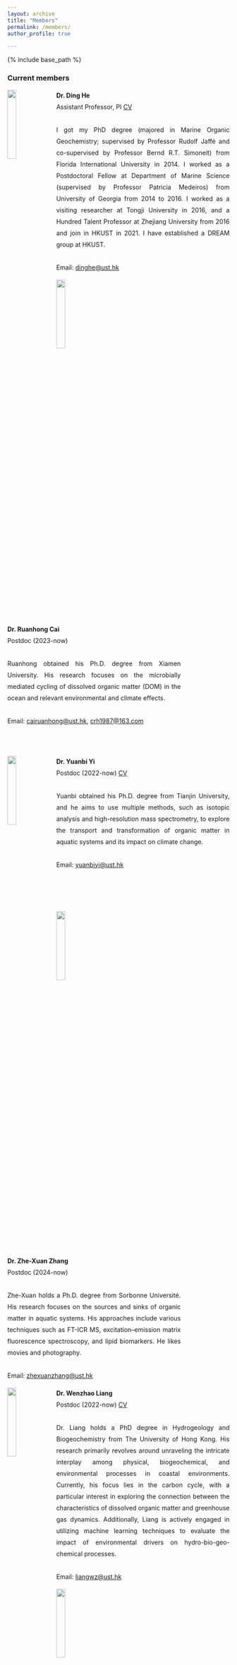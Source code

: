 ```yaml
---
layout: archive
title: "Members"
permalink: /members/
author_profile: true

---
```


{% include base_path %}

<style>
.block img{
    float: left;
    margin-right: 2%;
    width: 20%;
}
.block p{
    width: 78%;
    line-height: 26px;
    overflow: hidden;
    text-align: justify;
    text-align-last: auto;
    direction: ltr;
}
</style>

### Current members
<div class="block">
    <img src="/images/heding.jpg"/>
    <p>
        <b>Dr. Ding He</b><br/>
        Assistant Professor, PI <a href="https://hkustDingHe.github.io/files/HeDingCV.pdf">CV</a>
        <br/><br/>
        I got my PhD degree (majored in Marine Organic Geochemistry; supervised by Professor Rudolf Jaffé and co-supervised by Professor Bernd R.T. Simoneit) from Florida International University in 2014. I worked as a Postdoctoral Fellow at Department of Marine Science (supervised by Professor Patricia Medeiros) from University of Georgia from 2014 to 2016. I worked as a visiting researcher at Tongji University in 2016, and a Hundred Talent Professor at Zhejiang University from 2016 and join in HKUST in 2021. I have established a DREAM group at HKUST.
        <br/><br/>
        Email: <a href="mailto://dinghe@ust.hk">dinghe@ust.hk</a>
    </p>
</div>

<div class="block">
    <img src="/images/cairuanhong.jpg"/>
    <p>
        <b>Dr. Ruanhong Cai</b><br/>
        Postdoc (2023-now)
        <br/><br/>
        Ruanhong obtained his Ph.D. degree from Xiamen University. His research focuses on the microbially mediated cycling of dissolved organic matter (DOM) in the ocean and relevant environmental and climate effects.
        <br/><br/>
        Email: <a href="mailto://cairuanhong@ust.hk">cairuanhong@ust.hk</a>, <a href="mailto://crh1987@163.com">crh1987@163.com</a>
        <br/><br/><br/>
    </p>
</div>

<div class="block">
    <img src="/images/yiyuanbi.jpg"/>
    <p>
        <b>Dr. Yuanbi Yi</b><br/>
        Postdoc (2022-now) <a href="https://hkustDingHe.github.io/files/YuanbiCV.pdf">CV</a>
        <br/><br/>
        Yuanbi obtained his Ph.D. degree from Tianjin University, and he aims to use multiple methods, such as isotopic analysis and high-resolution mass spectrometry, to explore the transport and transformation of organic matter in aquatic systems and its impact on climate change.
        <br/><br/>
        Email: <a href="mailto://yuanbiyi@ust.hk">yuanbiyi@ust.hk</a>
        <br/><br/><br/><br/>
    </p>
</div>

<div class="block">
    <img src="/images/zhengzexuan.jpg"/>
    <p>
        <b>Dr. Zhe-Xuan Zhang</b><br/>
        Postdoc (2024-now)
        <br/><br/>
        Zhe-Xuan holds a Ph.D. degree from Sorbonne Université. His research focuses on the sources and sinks of organic matter in aquatic systems. His approaches include various techniques such as FT-ICR MS, excitation–emission matrix fluorescence spectroscopy, and lipid biomarkers. He likes movies and photography.
        <br/><br/>
        Email: <a href="mailto://zhexuanzhang@ust.hk">zhexuanzhang@ust.hk</a>
        <br/>
    </p>
</div>

<div class="block">
    <img src="/images/liangwenzhao.jpg"/>
    <p>
        <b>Dr. Wenzhao Liang</b><br/>
        Postdoc (2022-now) <a href="https://hkustDingHe.github.io/files/WenzhaoLiangCV.pdf">CV</a>
        <br/><br/>
        Dr. Liang holds a PhD degree in Hydrogeology and Biogeochemistry from The University of Hong Kong. His research primarily revolves around unraveling the intricate interplay among physical, biogeochemical, and environmental processes in coastal environments. Currently, his focus lies in the carbon cycle, with a particular interest in exploring the connection between the characteristics of dissolved organic matter and greenhouse gas dynamics. Additionally, Liang is actively engaged in utilizing machine learning techniques to evaluate the impact of environmental drivers on hydro-bio-geo-chemical processes.
        <br/><br/>
        Email: <a href="mailto://liangwz@ust.hk">liangwz@ust.hk</a>
    </p>
</div>

<div class="block">
    <img src="/images/chenzhaoliang.jpg"/>
    <p>
        <b>Dr. Zhaoliang Chen</b><br/>
        Postdoc (2022-now)
        <br/><br/>
        Zhaoliang got his Ph.D. in Biology from the Chinese University of Hong Kong in 2022. His current research mainly focuses on understanding carbon cycling in coastal wetlands and estuaries by using FT-ICR MS and 3D-EEMs fluorescence spectrometer. He is also interested in investigating the biogeochemical impact of microplastics on coastal carbon cycling.
        <br/><br/>
        Email: <a href="mailto://chenzl@ust.hk">chenzl@ust.hk</a>
    </p>
</div>

<div class="block">
    <img src="/images/liuyanjun.jpg"/>
    <p>
        <b>Dr. Yanjun Liu</b><br/>
        Postdoc (2024-now)
        <br/><br/>
        Yanjun obtained his Ph.D. degree in Environmental Science and Engineering from University of Science and Technology of China in 2024. His research mainly focuses on unraveling the ecological effect and environmental risk of plastic products and their derivatives (e.g., microplastics, nanoplastics, and plastic additives) in aquatic environments. Additionally, he is currently engaged in investigating the biogeochemical impact of exogenous carbon material (e.g., microplastics, biochar, and biomass) on organic carbon cycling in coastal environments by using FT-ICR MS and 3D-EEMs fluorescence spectrometer. He likes badminton and running.
        <br/><br/>
        Email: <a href="mailto://lyjyyy@mail.ustc.edu.cn">lyjyyy@mail.ustc.edu.cn</a>
    </p>
</div>

<div class="block">
    <img src="/images/liutongcun.jpg"/>
    <p>
        <b>Prof. Tongcun Liu</b><br/>
        Visiting Scholar <a href="https://liutongcun.github.io/">Homepage</a>
        <br/>
        School of Mathematics and Computer Science, Zhejiang A&F University
        <br/><br/>
        Prof. Liu is interested in cutting-edge algorithms for big data and artificial intelligence. His researches focus on recommender system and user behavior modeling, spatiotemporal big data analysis and modeling, bioinformatics, ocean big data, natural language processing, and computer vision.
        <br/><br/>
        Email: <a href="mailto://tongcun.liu@gmail.com">tongcun.liu@gmail.com</a>, <a href="mailto://liutongcun@e-byte.com">liutongcun@e-byte.com</a>
    </p>
</div>

<div class="block">
    <img src="/images/LPH.jpg"/>
    <p>
        <b>Prof. Penghui Li</b><br/>
        Visiting Scholar <a href="https://marine.sysu.edu.cn/teacher/7873?_=cfcd2084">Homepage</a>
        <br/>
        School of Marine Sciences, Sun Yat-Sen University
        <br/><br/>
        Prof. Li is interested in the characterization of dissolved organic matter in the natural environment, the biogeochemical cycle of dissolved organic matter, and the relationship between dissolved organic matter and environmental factors.
        <br/><br/>
        Email: <a href="mailto://liph8@mail.sysu.edu.cn">liph8@mail.sysu.edu.cn</a>
        <br/><br/>
    </p>
</div>

<div class="block">
    <img src="/images/yangfang.jpg"/>
    <p>
        <b>Associate Prof. Fang Yang</b><br/>
        Visiting Scholar <a href="https://www.researchgate.net/profile/Fang-Yang-76">Homepage</a>
        <br/>
        College of Natural Resources and Environment, Northwest A&F University (NWAFU)
        <br/><br/>
        Associate Prof. Yang is interested in understanding the environmental pollution chemistry and remediation, and mechanisms and effects of organic matters on environmental behaviors of trace organic pollutants.
        <br/><br/>
        Email: <a href="mailto://yangfang@ust.hk">yangfang@ust.hk</a>
        <br/>
    </p>
</div>

<div class="block">
    <img src="/images/yanzhenwei.jpg"/>
    <p>
        <b>Zhenwei Yan</b><br/>
        PhD student (2022-now)
        <br/><br/>
        Zhenwei obtained his Bachelor's and Master's degrees from the Ocean University of China. His research is centered around the use of stable nitrogen isotopes and high-resolution mass spectrometry to investigate the fate of dissolved organic nitrogen in marine environments. The objective of his study is to gain a deeper understanding of the role of dissolved organic nitrogen in marine nitrogen and carbon cycles, as well as its implications for global change.
        <br/><br/>
        Email: <a href="mailto://zyanbf@connect.ust.hk">zyanbf@connect.ust.hk</a>
    </p>
</div>

<div class="block">
    <img src="/images/zhaochen.jpg"/>
    <p>
        <b>Chen Zhao (HKPFS)</b><br/>
        PhD student (2022-now) <a href="https://hkustDingHe.github.io/files/ChenZhaoCV.pdf">CV</a>
        <br/><br/>
        Chen is interested in the following two aspects: 1) Elucidating the carbon cycling in estuarine systems and its impacts on climate change; 2) Developing new data science toolbox addressing molecular geochemistry.
        <br/><br/>
        Email: <a href="mailto://czhaobk@connect.ust.hk">czhaobk@connect.ust.hk</a>
    </p>
</div>

<div class="block">
    <img src="/images/panyu.jpg"/>
    <p>
        <b>Yu Pang</b><br/>
        PhD student (2023-now)
        <br/><br/>
        Yu obtained her Master’s degrees from Zhejiang University. Her interests include DOM dynamics from rivers to oceans.
        <br/><br/>
        Email: <a href="mailto://ypangag@connect.ust.hk">ypangag@connect.ust.hk</a>
        <br/><br/><br/><br/><br/>
    </p>
</div>

<div class="block">
    <img src="/images/mahuiying.jpg"/>
    <p>
        <b>Huiying Ma</b><br/>
        PhD student (2022-now, Co-supervised with Prof. Si-Liang Li from Tianjin University)
        <br/><br/>
        Huiying is studying at the School of Earth System Science, Tianjin University. Her interest focused on the phototransformations of environmentally pertinent organic compounds, with a specific emphasis on dissolved organic sulfur (DOS) in estuarine coastal zones. Through photodegradation experiments, she tries to reveal the biogeochemical fate of DOS from different sources in estuarine coastal zones, and attempts to provide direct evidence for the photochemical degradation efficiency, products and mechanisms of DOS at the molecular scale.
        <br/><br/>
        Email: <a href="mailto://huiying_ma@tju.edu.cn">huiying_ma@tju.edu.cn</a>
    </p>
</div>

<div class="block">
    <img src="/images/mandy.jpg"/>
    <p>
        <b>Mandy, Hoi Yan Kwok</b><br/>
        MPhil Student (2024-now)
        <br/><br/>
        Mandy holds a bachelor's degree in Ocean Science and Technology from the Hong Kong University of Science and Technology and is currently pursuing an MPhil program in Marine Environmental Science. She is particularly interested in marine toxicology and the interactions between human activities and dissolved organic matter.
        <br/><br/>
        Email: <a href="mailto://hykwokal@connect.ust.hk">hykwokal@connect.ust.hk</a>
        <br/><br/>
    </p>
</div>

<div class="block">
    <img src="/images/xuerunze.jpg"/>
    <p>
        <b>Runze Xue</b><br/>
        RA (2023-now)
        <br/><br/>
        Run-Ze is a research assistant in Prof. HE's lab, a Master of Huazhong University of Science and Technology (2022-now) in reading, and his research interest focuses on Deep-sea mining simulation, and heavy metals.
        <br/><br/>
        Email: <a href="mailto://walkerxue@ust.hk">walkerxue@ust.hk</a>
        <br/><br/><br/><br/>
    </p>
</div>

<div class="block">
    <img src="/images/yaopiao.jpg"/>
    <p>
        <b>Piao Yao</b><br/>
        RA (2023-now)
        <br/><br/>
        Yao Piao is a research assistant in Prof. HE's lab. He obtained a Master's degree from Nanjing University, and his research focuses on the microscopic interaction between clay minerals and organic matter.
        <br/><br/>
        Email: <a href="mailto://ocesyaopiao@ust.hk">ocesyaopiao@ust.hk</a>
        <br/><br/><br/>
    </p>
</div>

<div class="block">
    <img src="/images/yeming.jpg"/>
    <p>
        <b>Ming Ye</b><br/>
        RA (2023-now)
        <br/><br/>
        Her interest focuses on utilizing a three-dimensional fluorescence spectrometer to investigate the biogeochemical cycling of dissolved organic matter  and its relationship with environmental factors.
        <br/><br/>
        Email: <a href="mailto://yura@ust.hk">yura@ust.hk</a>
        <br/><br/>
    </p>
</div>

<div class="block">
    <img src="/images/neal.jpg"/>
    <p>
        <b>Neal Xiangyu Ding</b><br/>
        Visiting Undergraduate Student(2024)
        <br/><br/>
        Neal is an Undergraduate Student currently studying environmental biology and applied ecology at Cornell University and is interested in environmental policies and governance as well.
        <br/><br/>
        Email: <a href="mailto://nxding@connect.ust.hk">nxding@connect.ust.hk</a>
        <br/><br/>
    </p>
</div>

<div class="block">
    <img src="/images/liuyinyi.jpg"/>
    <p>
        <b>Yinyi Liu</b><br/>
        Visiting Undergraduate Student(2024)
        <br/><br/>
        Yinyi is an Undergraduate Student currently studying Artificial Intelligence at South China Normal University and University Of Aberdeen. She uses lots of data-driven techniques, including Machine Learning, Deep Learning and Data Mining for the analysis of molecular data.
        <br/><br/>
        Email: <a href="mailto://yliunx@connect.ust.hk">yliunx@connect.ust.hk</a>
        <br/><br/>
    </p>
</div>


### Alumni
<div class="block">
    <img src="/images/zhoubin.jpg"/>
    <p>
        <b>Prof. Bin Zhou</b><br/>
        Visiting Scholar <a href="https://es.nju.edu.cn/zb/list.htm">Homepage</a>
        <br/>
        School of Earth Sciences and Engineering, Nanjing University
        <br/><br/>
        Prof. Zhou is interested in elemental carbon records and fire and vegetation evolution history, biomarkers and paleoenvironmental reconstruction, and paleoclimate and environmental changes at different time scales in the East Asian monsoon region since the late Cenozoic.
        <br/><br/>
        Email: <a href="mailto://zhoubinok@163.com">zhoubinok@163.com</a>
    </p>
</div>

<div class="block">
    <img src="/images/zhenghaowen.jpg"/>
    <p>
        <b>Dr. Haowen Zheng</b><br/>
        Visiting Scholar <a href="">Homepage</a>
        <br/>
        College of Oceanography and Environmental Science, Xiamen University
        <br/><br/>
        
        <br/>
        <br/><br/><br/><br/><br/>
    </p>
</div>

<div class="block">
    <img src="/images/wuyunchao.jpg"/>
    <p>
        <b>Dr. Yunchao Wu</b><br/>
        Visiting Scholar <a href="">Homepage</a>
        <br/>
        South China Sea Institute of Oceanology, Chinese Academy of Sciences
        <br/><br/>
        
        <br/>
        <br/><br/><br/><br/><br/>
    </p>
</div>

### Postdoc
**Dr. Yuping Zhou** (Now Associated Professor of Qingdao University of Technology)

### PhD
**Dr. Kai Wang** (2017-2020; Now Research Assistant Professor of Southern University of Science and Technology)

### Mphil
**Ms. Yu Pang** (Now PhD student in DREAM group)
